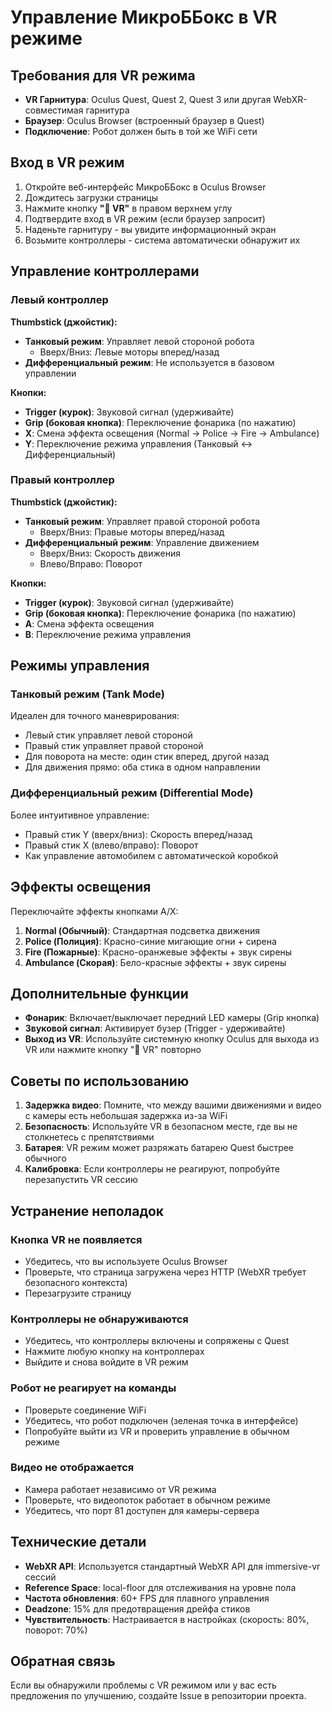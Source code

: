 # Управление МикроББокс в VR режиме

## Требования для VR режима

- **VR Гарнитура**: Oculus Quest, Quest 2, Quest 3 или другая WebXR-совместимая гарнитура
- **Браузер**: Oculus Browser (встроенный браузер в Quest)
- **Подключение**: Робот должен быть в той же WiFi сети

## Вход в VR режим

1. Откройте веб-интерфейс МикроББокс в Oculus Browser
2. Дождитесь загрузки страницы
3. Нажмите кнопку **"🥽 VR"** в правом верхнем углу
4. Подтвердите вход в VR режим (если браузер запросит)
5. Наденьте гарнитуру - вы увидите информационный экран
6. Возьмите контроллеры - система автоматически обнаружит их

## Управление контроллерами

### Левый контроллер

**Thumbstick (джойстик):**
- **Танковый режим**: Управляет левой стороной робота
  - Вверх/Вниз: Левые моторы вперед/назад
- **Дифференциальный режим**: Не используется в базовом управлении

**Кнопки:**
- **Trigger (курок)**: Звуковой сигнал (удерживайте)
- **Grip (боковая кнопка)**: Переключение фонарика (по нажатию)
- **X**: Смена эффекта освещения (Normal → Police → Fire → Ambulance)
- **Y**: Переключение режима управления (Танковый ↔ Дифференциальный)

### Правый контроллер

**Thumbstick (джойстик):**
- **Танковый режим**: Управляет правой стороной робота
  - Вверх/Вниз: Правые моторы вперед/назад
- **Дифференциальный режим**: Управление движением
  - Вверх/Вниз: Скорость движения
  - Влево/Вправо: Поворот

**Кнопки:**
- **Trigger (курок)**: Звуковой сигнал (удерживайте)
- **Grip (боковая кнопка)**: Переключение фонарика (по нажатию)
- **A**: Смена эффекта освещения
- **B**: Переключение режима управления

## Режимы управления

### Танковый режим (Tank Mode)

Идеален для точного маневрирования:
- Левый стик управляет левой стороной
- Правый стик управляет правой стороной
- Для поворота на месте: один стик вперед, другой назад
- Для движения прямо: оба стика в одном направлении

### Дифференциальный режим (Differential Mode)

Более интуитивное управление:
- Правый стик Y (вверх/вниз): Скорость вперед/назад
- Правый стик X (влево/вправо): Поворот
- Как управление автомобилем с автоматической коробкой

## Эффекты освещения

Переключайте эффекты кнопками A/X:
1. **Normal (Обычный)**: Стандартная подсветка движения
2. **Police (Полиция)**: Красно-синие мигающие огни + сирена
3. **Fire (Пожарные)**: Красно-оранжевые эффекты + звук сирены
4. **Ambulance (Скорая)**: Бело-красные эффекты + звук сирены

## Дополнительные функции

- **Фонарик**: Включает/выключает передний LED камеры (Grip кнопка)
- **Звуковой сигнал**: Активирует бузер (Trigger - удерживайте)
- **Выход из VR**: Используйте системную кнопку Oculus для выхода из VR или нажмите кнопку "🥽 VR" повторно

## Советы по использованию

1. **Задержка видео**: Помните, что между вашими движениями и видео с камеры есть небольшая задержка из-за WiFi
2. **Безопасность**: Используйте VR в безопасном месте, где вы не столкнетесь с препятствиями
3. **Батарея**: VR режим может разряжать батарею Quest быстрее обычного
4. **Калибровка**: Если контроллеры не реагируют, попробуйте перезапустить VR сессию

## Устранение неполадок

### Кнопка VR не появляется
- Убедитесь, что вы используете Oculus Browser
- Проверьте, что страница загружена через HTTP (WebXR требует безопасного контекста)
- Перезагрузите страницу

### Контроллеры не обнаруживаются
- Убедитесь, что контроллеры включены и сопряжены с Quest
- Нажмите любую кнопку на контроллерах
- Выйдите и снова войдите в VR режим

### Робот не реагирует на команды
- Проверьте соединение WiFi
- Убедитесь, что робот подключен (зеленая точка в интерфейсе)
- Попробуйте выйти из VR и проверить управление в обычном режиме

### Видео не отображается
- Камера работает независимо от VR режима
- Проверьте, что видеопоток работает в обычном режиме
- Убедитесь, что порт 81 доступен для камеры-сервера

## Технические детали

- **WebXR API**: Используется стандартный WebXR API для immersive-vr сессий
- **Reference Space**: local-floor для отслеживания на уровне пола
- **Частота обновления**: 60+ FPS для плавного управления
- **Deadzone**: 15% для предотвращения дрейфа стиков
- **Чувствительность**: Настраивается в настройках (скорость: 80%, поворот: 70%)

## Обратная связь

Если вы обнаружили проблемы с VR режимом или у вас есть предложения по улучшению, создайте Issue в репозитории проекта.
